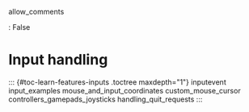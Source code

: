 allow_comments

:   False

# Input handling

::: {#toc-learn-features-inputs .toctree maxdepth="1"}
inputevent input_examples mouse_and_input_coordinates
custom_mouse_cursor controllers_gamepads_joysticks
handling_quit_requests
:::
